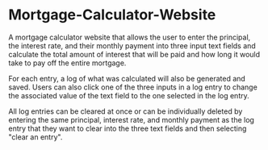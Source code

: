# Mortgage-Calculator-Website

A mortgage calculator website that allows the user to enter the principal, the interest rate, and their monthly payment into three input text fields
and calculate the total amount of interest that will be paid and how long it would take to pay off the entire mortgage. 

For each entry, a log of what was calculated will also be generated and saved. Users can also click one of the three inputs in a log entry to change the associated value of the text field to the one selected in the log entry. 

All log entries can be cleared at once or can be individually deleted by entering the same principal, interest rate, and monthly payment as the log entry that they want to clear into the three text fields and then selecting "clear an entry". 

